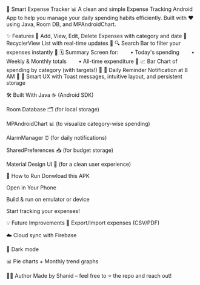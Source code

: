 💸 Smart Expense Tracker 📊
A clean and simple Expense Tracking Android App to help you manage your daily spending habits efficiently.
Built with ❤️ using Java, Room DB, and MPAndroidChart.

✨ Features
🔹 Add, View, Edit, Delete Expenses with category and date
🔹 RecyclerView List with real-time updates
🔹 🔍 Search Bar to filter your expenses instantly
🔹 🗓️ Summary Screen for:
  • Today's spending
  • Weekly & Monthly totals
  • All-time expenditure
🔹 📈 Bar Chart of spending by category (with targets!)
🔹 🔔 Daily Reminder Notification at 8 AM
🔹 🧠 Smart UX with Toast messages, intuitive layout, and persistent storage

🛠️ Built With
Java ☕ (Android SDK)

Room Database 🗂️ (for local storage)

MPAndroidChart 📊 (to visualize category-wise spending)

AlarmManager ⏰ (for daily notifications)

SharedPreferences 📥 (for budget storage)

Material Design UI 🎨 (for a clean user experience)





🚀 How to Run
Donwload this APK

Open in Your Phone

Build & run on emulator or device

Start tracking your expenses!

💡 Future Improvements
🔄 Export/Import expenses (CSV/PDF)

☁️ Cloud sync with Firebase

📱 Dark mode

📊 Pie charts + Monthly trend graphs

🧑‍💻 Author
Made by Shanid – feel free to ⭐ the repo and reach out!
